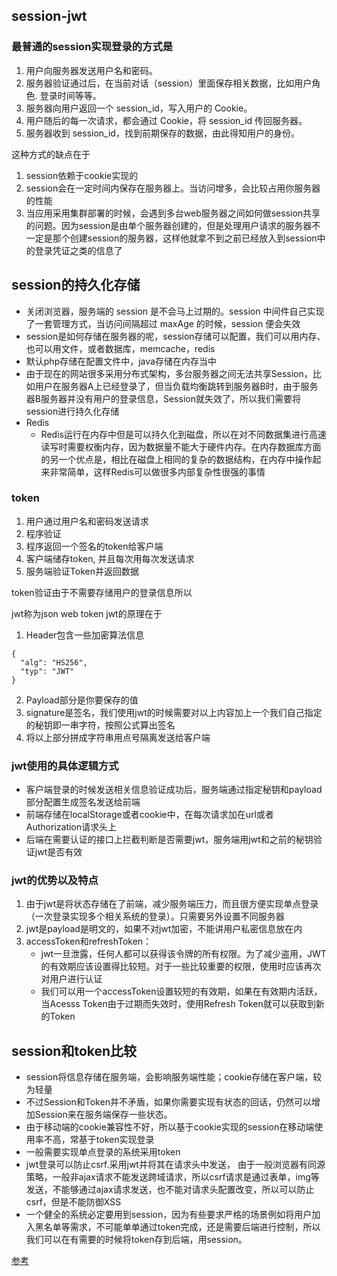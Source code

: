 ## session-jwt
### 最普通的session实现登录的方式是
1. 用户向服务器发送用户名和密码。
2. 服务器验证通过后，在当前对话（session）里面保存相关数据，比如用户角色. 登录时间等等。
3. 服务器向用户返回一个 session_id，写入用户的 Cookie。
4. 用户随后的每一次请求，都会通过 Cookie，将 session_id 传回服务器。
5. 服务器收到 session_id，找到前期保存的数据，由此得知用户的身份。

这种方式的缺点在于
1. session依赖于cookie实现的
2. session会在一定时间内保存在服务器上。当访问增多，会比较占用你服务器的性能
3. 当应用采用集群部署的时候，会遇到多台web服务器之间如何做session共享的问题。因为session是由单个服务器创建的，但是处理用户请求的服务器不一定是那个创建session的服务器，这样他就拿不到之前已经放入到session中的登录凭证之类的信息了


## session的持久化存储
- 关闭浏览器，服务端的 session 是不会马上过期的。session 中间件自己实现了一套管理方式，当访问间隔超过 maxAge 的时候，session 便会失效
- session是如何存储在服务器的呢，session存储可以配置，我们可以用内存、也可以用文件，或者数据库，memcache，redis
- 默认php存储在配置文件中，java存储在内存当中
- 由于现在的网站很多采用分布式架构，多台服务器之间无法共享Session，比如用户在服务器A上已经登录了，但当负载均衡跳转到服务器B时，由于服务器B服务器并没有用户的登录信息，Session就失效了，所以我们需要将session进行持久化存储
- Redis
  - Redis运行在内存中但是可以持久化到磁盘，所以在对不同数据集进行高速读写时需要权衡内存，因为数据量不能大于硬件内存。在内存数据库方面的另一个优点是，相比在磁盘上相同的复杂的数据结构，在内存中操作起来非常简单，这样Redis可以做很多内部复杂性很强的事情
### token
1. 用户通过用户名和密码发送请求
2. 程序验证
3. 程序返回一个签名的token给客户端
4. 客户端储存token, 并且每次用每次发送请求
5. 服务端验证Token并返回数据

token验证由于不需要存储用户的登录信息所以


jwt称为json web token
jwt的原理在于
1. Header包含一些加密算法信息
```
{
  "alg": "HS256",
  "typ": "JWT"
}
```
2. Payload部分是你要保存的值
3. signature是签名，我们使用jwt的时候需要对以上内容加上一个我们自己指定的秘钥即一串字符，按照公式算出签名
4. 将以上部分拼成字符串用点号隔离发送给客户端


### jwt使用的具体逻辑方式
- 客户端登录的时候发送相关信息验证成功后，服务端通过指定秘钥和payload部分配置生成签名发送给前端
- 前端存储在localStorage或者cookie中，在每次请求加在url或者Authorization请求头上
- 后端在需要认证的接口上拦截判断是否需要jwt，服务端用jwt和之前的秘钥验证jwt是否有效


### jwt的优势以及特点
1. 由于jwt是将状态存储在了前端，减少服务端压力，而且很方便实现单点登录（一次登录实现多个相关系统的登录）。只需要另外设置不同服务器
2. jwt是payload是明文的，如果不对jwt加密，不能讲用户私密信息放在内
3. accessToken和refreshToken：
    - jwt一旦泄露，任何人都可以获得该令牌的所有权限。为了减少盗用，JWT 的有效期应该设置得比较短。对于一些比较重要的权限，使用时应该再次对用户进行认证
    - 我们可以用一个accessToken设置较短的有效期，如果在有效期内活跃，当Acesss Token由于过期而失效时，使用Refresh Token就可以获取到新的Token



## session和token比较
- session将信息存储在服务端，会影响服务端性能；cookie存储在客户端，较为轻量
- 不过Session和Token并不矛盾，如果你需要实现有状态的回话，仍然可以增加Session来在服务端保存一些状态。
- 由于移动端的cookie兼容性不好，所以基于cookie实现的session在移动端使用率不高，常基于token实现登录
- 一般需要实现单点登录的系统采用token
- jwt登录可以防止csrf.采用jwt并将其在请求头中发送， 由于一般浏览器有同源策略，一般非ajax请求不能发送跨域请求，所以csrf请求是通过表单，img等发送，不能够通过ajax请求发送，也不能对请求头配置改变，所以可以防止csrf，但是不能防御XSS
- 一个健全的系统必定要用到session，因为有些要求严格的场景例如将用户加入黑名单等需求，不可能单单通过token完成，还是需要后端进行控制，所以我们可以在有需要的时候将token存到后端，用session。

[参考](https://juejin.im/post/5d01f82cf265da1b67210869#heading-30)
